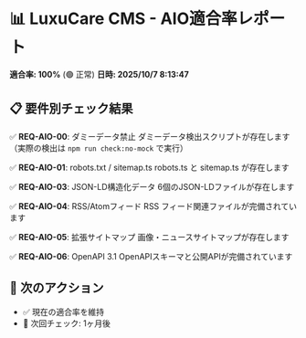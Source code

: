 # 📊 LuxuCare CMS - AIO適合率レポート

**適合率: 100%** (🟢 正常)
**日時: 2025/10/7 8:13:47**

## 📋 要件別チェック結果

✅ **REQ-AIO-00**: ダミーデータ禁止
   ダミーデータ検出スクリプトが存在します（実際の検出は `npm run check:no-mock` で実行）

✅ **REQ-AIO-01**: robots.txt / sitemap.ts
   robots.ts と sitemap.ts が存在します

✅ **REQ-AIO-03**: JSON-LD構造化データ
   6個のJSON-LDファイルが存在します

✅ **REQ-AIO-04**: RSS/Atomフィード
   RSS フィード関連ファイルが完備されています

✅ **REQ-AIO-05**: 拡張サイトマップ
   画像・ニュースサイトマップが存在します

✅ **REQ-AIO-06**: OpenAPI 3.1
   OpenAPIスキーマと公開APIが完備されています

## 🔄 次のアクション

- ✅ 現在の適合率を維持
- 📅 次回チェック: 1ヶ月後
